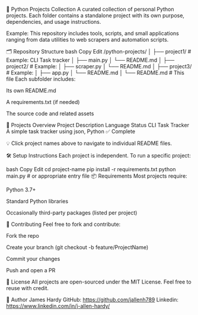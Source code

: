 🐍 Python Projects Collection
A curated collection of personal Python projects. Each folder contains a standalone project with its own purpose, dependencies, and usage instructions.

Example:
This repository includes tools, scripts, and small applications ranging from data utilities to web scrapers and automation scripts.

🗂️ Repository Structure
bash
Copy
Edit
/python-projects/
│
├── project1/            # Example: CLI Task tracker
│   ├── main.py
│   └── README.md
│
├── project2/            # Example: 
│   ├── scraper.py
│   └── README.md
│
├── project3/            # Example: 
│   ├── app.py
│   └── README.md
│
└── README.md            # This file
Each subfolder includes:

Its own README.md

A requirements.txt (if needed)

The source code and related assets

📌 Projects Overview
Project	Description	Language	Status
CLI Task Tracker	A simple task tracker using json, Python	✅ Complete


💡 Click project names above to navigate to individual README files.

🛠 Setup Instructions
Each project is independent. To run a specific project:

bash
Copy
Edit
cd project-name
pip install -r requirements.txt
python main.py  # or appropriate entry file
📦 Requirements
Most projects require:

Python 3.7+

Standard Python libraries

Occasionally third-party packages (listed per project)


🤝 Contributing
Feel free to fork and contribute:

Fork the repo

Create your branch (git checkout -b feature/ProjectName)

Commit your changes

Push and open a PR

📄 License
All projects are open-sourced under the MIT License.
Feel free to reuse with credit.

👤 Author
James Hardy
GitHub: https://github.com/jallenh789
Linkedin: https://www.linkedin.com/in/j-allen-hardy/
